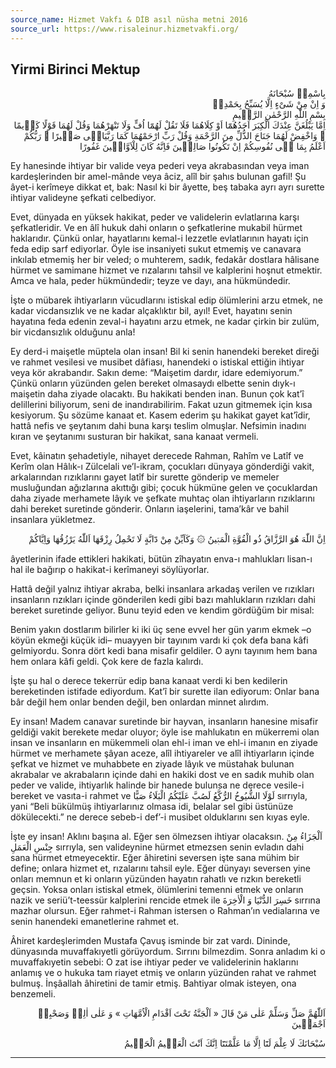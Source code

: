 ```yaml
---
source_name: Hizmet Vakfı & DİB asıl nüsha metni 2016
source_url: https://www.risaleinur.hizmetvakfi.org/
---
```

## Yirmi Birinci Mektup
<p class="arabic" dir="rtl">بِاسْمِهٖ سُبْحَانَهُ<br/> وَ اِنْ مِنْ شَىْءٍ اِلَّا يُسَبِّحُ بِحَمْدِهٖ<br/>بِسْمِ اللّٰهِ الرَّحْمٰنِ الرَّحٖيمِ<br/>اِمَّا يَبْلُغَنَّ عِنْدَكَ الْكِبَرَ اَحَدُهُمَٓا اَوْ كِلَاهُمَا فَلَا تَقُلْ لَهُمَٓا اُفٍّ وَلَا تَنْهَرْهُمَا وَقُلْ لَهُمَا قَوْلًا كَرٖيمًا ۞ وَاخْفِضْ لَهُمَا جَنَاحَ الذُّلِّ مِنَ الرَّحْمَةِ وَقُلْ رَبِّ ارْحَمْهُمَا كَمَا رَبَّيَانٖى صَغٖيرًا ۞ رَبُّكُمْ اَعْلَمُ بِمَا فٖى نُفُوسِكُمْ اِنْ تَكُونُوا صَالِحٖينَ فَاِنَّهُ كَانَ لِلْاَوَّابٖينَ غَفُورًا</p>

Ey hanesinde ihtiyar bir valide veya pederi veya akrabasından veya iman kardeşlerinden bir amel-mânde veya âciz, alîl bir şahıs bulunan gafil! Şu âyet-i kerîmeye dikkat et, bak: Nasıl ki bir âyette, beş tabaka ayrı ayrı surette ihtiyar valideyne şefkati celbediyor.

Evet, dünyada en yüksek hakikat, peder ve validelerin evlatlarına karşı şefkatleridir. Ve en âlî hukuk dahi onların o şefkatlerine mukabil hürmet haklarıdır. Çünkü onlar, hayatlarını kemal-i lezzetle evlatlarının hayatı için feda edip sarf ediyorlar. Öyle ise insaniyeti sukut etmemiş ve canavara inkılab etmemiş her bir veled; o muhterem, sadık, fedakâr dostlara hâlisane hürmet ve samimane hizmet ve rızalarını tahsil ve kalplerini hoşnut etmektir. Amca ve hala, peder hükmündedir; teyze ve dayı, ana hükmündedir.

İşte o mübarek ihtiyarların vücudlarını istiskal edip ölümlerini arzu etmek, ne kadar vicdansızlık ve ne kadar alçaklıktır bil, ayıl! Evet, hayatını senin hayatına feda edenin zeval-i hayatını arzu etmek, ne kadar çirkin bir zulüm, bir vicdansızlık olduğunu anla!

Ey derd-i maişetle müptela olan insan! Bil ki senin hanendeki bereket direği ve rahmet vesilesi ve musibet dâfiası, hanendeki o istiskal ettiğin ihtiyar veya kör akrabandır. Sakın deme: “Maişetim dardır, idare edemiyorum.” Çünkü onların yüzünden gelen bereket olmasaydı elbette senin dıyk-ı maişetin daha ziyade olacaktı. Bu hakikati benden inan. Bunun çok kat’î delillerini biliyorum, seni de inandırabilirim. Fakat uzun gitmemek için kısa kesiyorum. Şu sözüme kanaat et. Kasem ederim şu hakikat gayet kat’îdir, hattâ nefis ve şeytanım dahi buna karşı teslim olmuşlar. Nefsimin inadını kıran ve şeytanımı susturan bir hakikat, sana kanaat vermeli.

Evet, kâinatın şehadetiyle, nihayet derecede Rahman, Rahîm ve Latîf ve Kerîm olan Hâlık-ı Zülcelali ve’l-ikram, çocukları dünyaya gönderdiği vakit, arkalarından rızıklarını gayet latîf bir surette gönderip ve memeler musluğundan ağızlarına akıttığı gibi; çocuk hükmüne gelen ve çocuklardan daha ziyade merhamete lâyık ve şefkate muhtaç olan ihtiyarların rızıklarını dahi bereket suretinde gönderir. Onların iaşelerini, tama’kâr ve bahil insanlara yükletmez.

<p class="arabic" dir="rtl">اِنَّ اللّٰهَ هُوَ الرَّزَّاقُ ذُو الْقُوَّةِ الْمَتٖينُ ۞ وَكَاَيِّنْ مِنْ دَٓابَّةٍ لَا تَحْمِلُ رِزْقَهَا اَللّٰهُ يَرْزُقُهَا وَاِيَّاكُمْ</p>

âyetlerinin ifade ettikleri hakikati, bütün zîhayatın enva-ı mahlukları lisan-ı hal ile bağırıp o hakikat-i kerîmaneyi söylüyorlar.

Hattâ değil yalnız ihtiyar akraba, belki insanlara arkadaş verilen ve rızıkları insanların rızıkları içinde gönderilen kedi gibi bazı mahlukların rızıkları dahi bereket suretinde geliyor. Bunu teyid eden ve kendim gördüğüm bir misal:

Benim yakın dostlarım bilirler ki iki üç sene evvel her gün yarım ekmek –o köyün ekmeği küçük idi– muayyen bir tayınım vardı ki çok defa bana kâfi gelmiyordu. Sonra dört kedi bana misafir geldiler. O aynı tayınım hem bana hem onlara kâfi geldi. Çok kere de fazla kalırdı.

İşte şu hal o derece tekerrür edip bana kanaat verdi ki ben kedilerin bereketinden istifade ediyordum. Kat’î bir surette ilan ediyorum: Onlar bana bâr değil hem onlar benden değil, ben onlardan minnet alırdım.

Ey insan! Madem canavar suretinde bir hayvan, insanların hanesine misafir geldiği vakit berekete medar oluyor; öyle ise mahlukatın en mükerremi olan insan ve insanların en mükemmeli olan ehl-i iman ve ehl-i imanın en ziyade hürmet ve merhamete şâyan aceze, alîl ihtiyareler ve alîl ihtiyarların içinde şefkat ve hizmet ve muhabbete en ziyade lâyık ve müstahak bulunan akrabalar ve akrabaların içinde dahi en hakiki dost ve en sadık muhib olan peder ve valide, ihtiyarlık halinde bir hanede bulunsa ne derece vesile-i bereket ve vasıta-i rahmet ve <span class="arabic" dir="rtl">لَوْلَا الشُّيُوخُ الرُّكَّعُ لَصُبَّ عَلَيْكُمُ الْبَلَاءُ صَبًّا</span> sırrıyla, yani “Beli bükülmüş ihtiyarlarınız olmasa idi, belalar sel gibi üstünüze dökülecekti.” ne derece sebeb-i def’-i musibet olduklarını sen kıyas eyle.

İşte ey insan! Aklını başına al. Eğer sen ölmezsen ihtiyar olacaksın. <span class="arabic" dir="rtl">اَلْجَزَاءُ مِنْ جِنْسِ الْعَمَلِ</span> sırrıyla, sen valideynine hürmet etmezsen senin evladın dahi sana hürmet etmeyecektir. Eğer âhiretini seversen işte sana mühim bir define; onlara hizmet et, rızalarını tahsil eyle. Eğer dünyayı seversen yine onları memnun et ki onların yüzünden hayatın rahatlı ve rızkın bereketli geçsin. Yoksa onları istiskal etmek, ölümlerini temenni etmek ve onların nazik ve seriü’t-teessür kalplerini rencide etmek ile <span class="arabic" dir="rtl">خَسِرَ الدُّنْيَا وَ الْاٰخِرَةَ</span> sırrına mazhar olursun. Eğer rahmet-i Rahman istersen o Rahman’ın vedialarına ve senin hanendeki emanetlerine rahmet et.

Âhiret kardeşlerimden Mustafa Çavuş isminde bir zat vardı. Dininde, dünyasında muvaffakıyetli görüyordum. Sırrını bilmezdim. Sonra anladım ki o muvaffakıyetin sebebi: O zat ise ihtiyar peder ve validelerinin haklarını anlamış ve o hukuka tam riayet etmiş ve onların yüzünden rahat ve rahmet bulmuş. İnşâallah âhiretini de tamir etmiş. Bahtiyar olmak isteyen, ona benzemeli.

<p class="arabic" dir="rtl">اَللّٰهُمَّ صَلِّ وَسَلِّمْ عَلٰى مَنْ قَالَ « اَلْجَنَّةُ تَحْتَ اَقْدَامِ الْاُمَّهَاتِ »  وَ عَلٰى اٰلِهٖ وَصَحْبِهٖ اَجْمَعٖينَ</p>

<p class="arabic" dir="rtl">سُبْحَانَكَ لَا عِلْمَ لَنَٓا اِلَّا مَا عَلَّمْتَنَٓا اِنَّكَ اَنْتَ الْعَلٖيمُ الْحَكٖيمُ</p>

***

